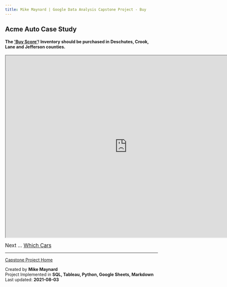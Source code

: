 ```yaml
---
title: Mike Maynard | Google Data Analysis Capstone Project - Buy
---
```

## Acme Auto Case Study

#### The ['Buy Score'](../metrics/buy_score.html)!  Inventory should be purchased in **Deschutes, Crook, Lane and Jefferson** counties.

<IFRAME SRC="https://public.tableau.com/views/capstone_16278859884250/Buy_1?:language=en-US&:display_count=n&:origin=viz_share_link" WIDTH=800 HEIGHT=600></IFRAME>

<BIG>Next ... [Which Cars](visuals/cars.html)</BIG>

---
[Capstone Project Home](/capstone/)

Created by **Mike Maynard**<BR>
Project Implemented in **SQL, Tableau, Python, Google Sheets, Markdown**<BR>
Last updated:  **2021-08-03**

